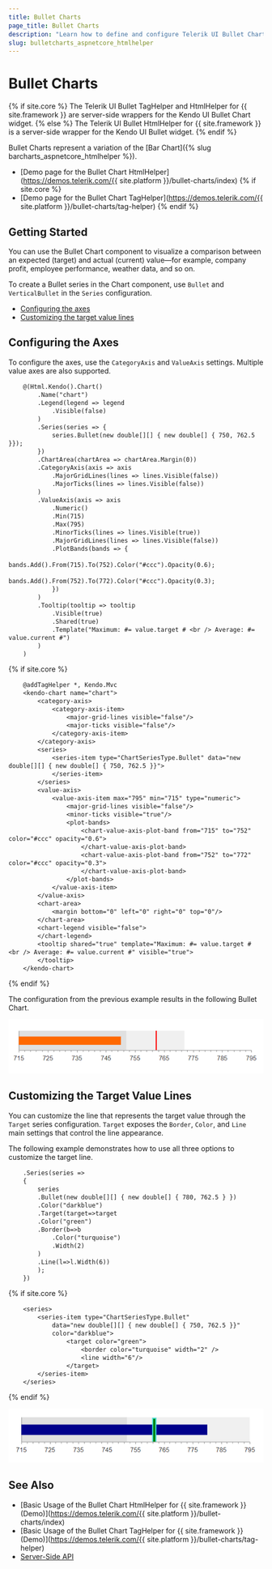 ```yaml
---
title: Bullet Charts
page_title: Bullet Charts
description: "Learn how to define and configure Telerik UI Bullet Charts."
slug: bulletcharts_aspnetcore_htmlhelper
---
```


# Bullet Charts

{% if site.core %}
The Telerik UI Bullet TagHelper and HtmlHelper for {{ site.framework }} are server-side wrappers for the Kendo UI Bullet Chart widget.
{% else %}
The Telerik UI Bullet HtmlHelper for {{ site.framework }} is a server-side wrapper for the Kendo UI Bullet widget.
{% endif %}

Bullet Charts represent a variation of the [Bar Chart]({% slug barcharts_aspnetcore_htmlhelper %}).

* [Demo page for the Bullet Chart HtmlHelper](https://demos.telerik.com/{{ site.platform }}/bullet-charts/index)
{% if site.core %}
* [Demo page for the Bullet Chart TagHelper](https://demos.telerik.com/{{ site.platform }}/bullet-charts/tag-helper)
{% endif %}

## Getting Started

You can use the Bullet Chart component to visualize a comparison between an expected (target) and actual (current) value&mdash;for example, company profit, employee performance, weather data, and so on.

To create a Bullet series in the Chart component, use `Bullet` and `VerticalBullet` in the `Series` configuration.

* [Configuring the axes](#configuring-the-axes)
* [Customizing the target value lines](#customizing-the-target-value-lines)

## Configuring the Axes

To configure the axes, use the `CategoryAxis` and `ValueAxis` settings. Multiple value axes are also supported.

```HtmlHelper
    @(Html.Kendo().Chart()
        .Name("chart")
        .Legend(legend => legend
            .Visible(false)
        )
        .Series(series => {
            series.Bullet(new double[][] { new double[] { 750, 762.5 }});
        })
        .ChartArea(chartArea => chartArea.Margin(0))
        .CategoryAxis(axis => axis
            .MajorGridLines(lines => lines.Visible(false))
            .MajorTicks(lines => lines.Visible(false))
        )
        .ValueAxis(axis => axis
            .Numeric()
            .Min(715)
            .Max(795)
            .MinorTicks(lines => lines.Visible(true))
            .MajorGridLines(lines => lines.Visible(false))
            .PlotBands(bands => {
                bands.Add().From(715).To(752).Color("#ccc").Opacity(0.6);
                bands.Add().From(752).To(772).Color("#ccc").Opacity(0.3);
            })
        )
        .Tooltip(tooltip => tooltip
            .Visible(true)
            .Shared(true)
            .Template("Maximum: #= value.target # <br /> Average: #= value.current #")
        )
    )
```
{% if site.core %}
```TagHelper
    @addTagHelper *, Kendo.Mvc
    <kendo-chart name="chart">
        <category-axis>
            <category-axis-item>
                <major-grid-lines visible="false"/>
                <major-ticks visible="false"/>
            </category-axis-item>
        </category-axis>
        <series>
            <series-item type="ChartSeriesType.Bullet" data="new double[][] { new double[] { 750, 762.5 }}">
            </series-item>
        </series>
        <value-axis>
            <value-axis-item max="795" min="715" type="numeric">
                <major-grid-lines visible="false"/>
                <minor-ticks visible="true"/>
                <plot-bands>
                    <chart-value-axis-plot-band from="715" to="752" color="#ccc" opacity="0.6">
                    </chart-value-axis-plot-band>
                    <chart-value-axis-plot-band from="752" to="772" color="#ccc" opacity="0.3">
                    </chart-value-axis-plot-band>
                </plot-bands>
            </value-axis-item>
        </value-axis>
        <chart-area>
            <margin bottom="0" left="0" right="0" top="0"/>
        </chart-area>
        <chart-legend visible="false">
        </chart-legend>
        <tooltip shared="true" template="Maximum: #= value.target # <br /> Average: #= value.current #" visible="true">
        </tooltip>
    </kendo-chart>
```
{% endif %}

The configuration from the previous example results in the following Bullet Chart.

![{{ site.product_short }} A sample Bullet Chart](images/chart-bullet.png)

## Customizing the Target Value Lines

You can customize the line that represents the target value through the `Target` series configuration. `Target` exposes the `Border`, `Color`, and `Line` main settings that control the line appearance.

The following example demonstrates how to use all three options to customize the target line.

```HtmlHelper
    .Series(series =>
    {
        series
        .Bullet(new double[][] { new double[] { 780, 762.5 } })
        .Color("darkblue")
        .Target(target=>target
        .Color("green")
        .Border(b=>b
            .Color("turquoise")
            .Width(2)
        )
        .Line(l=>l.Width(6))
        );
    })
```
{% if site.core %}
```TagHelper
	<series>
	 	<series-item type="ChartSeriesType.Bullet" 
            data="new double[][] { new double[] { 750, 762.5 }}"
			color="darkblue">
			    <target color="green">
				    <border color="turquoise" width="2" />
				    <line width="6"/>
			    </target>
	 	</series-item>
	</series>
```
{% endif %}

![{{ site.product_short }} A Bullet Chart with custom target line](images/chart-bullet-target.png)

## See Also

* [Basic Usage of the Bullet Chart HtmlHelper for {{ site.framework }} (Demo)](https://demos.telerik.com/{{ site.platform }}/bullet-charts/index)
* [Basic Usage of the Bullet Chart TagHelper for {{ site.framework }} (Demo)](https://demos.telerik.com/{{ site.platform }}/bullet-charts/tag-helper)
* [Server-Side API](/api/chart)
